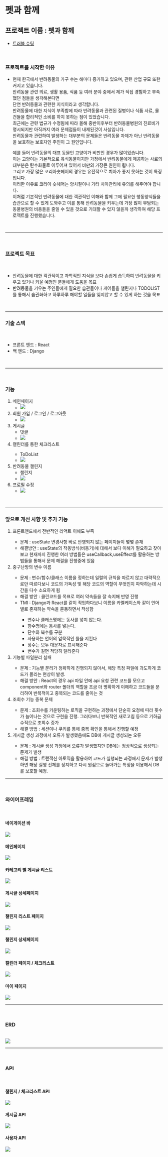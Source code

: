 <h1> 펫과 함께 </h1>

<h2> 프로젝트 이름 : 펫과 함께 </h2>

<ul>
    <li><a href="https://github.com/timeiscoal/pet_with_me/wiki/%ED%8A%B8%EB%9F%AC%EB%B8%94-%EC%8A%88%ED%8C%85"> 트러블 슈팅 </a></li>
</ul>

<br />

<h3> 프로젝트를 시작한 이유 </h3>
    <ul>
        <li>
        <p>현재 한국에서 반려동물의 가구 수는 해마다 증가하고 있으며, 관련 산업 규모 또한 커지고 있습니다. <br/> 
        반려동물 관련 의료, 생활 용품, 식품 등 여러 분야 중에서 제가 직접 경험하고 부족했던 점들을 생각해본다면<br/> 단연 반려동물과 관련한 지식이라고 생각합니다. <br/>
        반려동물에 대한 지식이 부족함에 따라 반려동물과 관련된 질병이나 식품 사료, 물건들을 합리적인 소비를 하지 못하는 점이 있었습니다.<br/>
        최근에는 관련 법규가 수정됨에 따라 올해 중반이후부터 반려동물병원의 진료비가 명시되지만 아직까지 여러 문제점들이 내제된것이 사실입니다.<br/>
        반려동물과 관련하여 발생하는 대부분의 문제들은 반려동물 자체가 아닌 반려동물을 보호하는 보호자인 주인이 그 원인입니다.<br/></p>
        <p>
        예를 들어 반려동물의 대표 동물인 고양이가 비만인 경우가 많이있습니다.<br/>
        이는 고양이는 기본적으로 육식동물이지만 가정에서 반려동물에게 제공하는 사료의 대부분은 탄수화물로 이루어져 있어서 비만의 가장큰 원인이 됩니다.<br/>
        그리고 가장 많은 코리아숏헤어의 경우는 유전적으로 치아가 좋지 못하는 것이 특징입니다. <br/>이러한 이유로 코리아 숏헤어는 양치질이나 기타 치아관리에 유의를 해주어야 합니다.<br/>
        이처럼 기본적인 반려동물에 대한 객관적인 이해와 함께 그에 필요한 행동양식들을 습관으로 할 수 있게 도와주고 이를 통해 반려동물을 키우는데 가장 많이 부담되는 동물병원의 비용들을 줄일 수 있을 것으로 기대할 수 있지 않을까 생각하여 해당 프로젝트를 진행했습니다.</p>
        </li>
    </ul>
<br/>    
<hr/>
<br/>
<h3> 프로젝트 목표 </h3>
<br/>
    <ul>
        <li>반려동물에 대한 객관적이고 과학적인 지식을 보다 손쉽게 습득하여 반려동물을 키우고 있거나 키울 예정인 분들에게 도움을 목표</li>
        <li>반려동물을 키우는 주인들에게 필요한 습관들이나 케어들을 챌린지나 TODOLIST를 통해서 습관화하고 하루하루 해야할 일들을 잊지않고 할 수 있게 하는 것을 목표</li>
    </ul>
<br/>
<hr/>
<h3> 기술 스택 </h3>
<br/>
    <ul>
        <li>프론트 엔드 : React</li>
        <li>백 엔드 : Django</li>
    </ul>
<br/>
<hr/>
<br/>
<h3> 기능 </h3>
    <ol>
        <li>메인페이지
            <ul>
                <li><img src="https://user-images.githubusercontent.com/113073492/231358862-560b0362-8a37-4107-b79a-639ad7385732.gif"></li>
            </ul>
        </li>
        <li>회원 가입 / 로그인 / 로그아웃 
            <ul>
                <li><img src="https://user-images.githubusercontent.com/113073492/231358864-847bc7ab-6915-47f5-b047-5b47d0a84577.gif"></li>
            </ul>
        </li>
        <li>게시글
            <ul>
                <li>댓글</li>
                <li><img src="https://user-images.githubusercontent.com/113073492/231358847-3a1772ca-fb0d-404b-b4a6-646a4ebdf2bb.gif"/></li>
            </ul>
        </li>
        <li>캘린더를 통한 체크리스트</li>    
            <ul>
                <li>ToDoList</li><li> <img src="https://user-images.githubusercontent.com/113073492/231358858-2ad6dffa-c434-420a-a6ba-3a5ca02d7afc.gif"></li>
            </ul>
        <li>반려동물 챌린지
            <ul>
                <li>챌린지</li><li> <img  src= "https://user-images.githubusercontent.com/113073492/231358854-d0cf6897-0a42-4875-b948-e9331ed8a414.gif"/></li>
            </ul>
        </li>
        <li>프로필 수정
            <ul>
                <li><img src="https://user-images.githubusercontent.com/113073492/231358866-2b9eead4-5fe0-46eb-823a-843abe3ac547.gif"></li>
            </ul>
        </li>
    </ol>
    <br/>
<hr/>
<h3>앞으로 개선 사항 및 추가 기능</h3>
    <ol>
        <li>프론트엔드에서 전반적인 리액트 이해도 부족</li>
        <ul>
            <li>문제 : useState 변경사항 바로 반영되지 않는 페이지들이 몇몇 존재</li>
            <li>해결방안 : useState의 작동방식(비동기)에 대해서 보다 이해가 필요하고 찾아보고 현재까지 진행한 여러 방법들은 useCallback,useEffect를 활용하는 방법들을 통해서 문제 해결을 진행중에 있음</li>
        </ul>
        <li>중구난방의 변수 이름</li>
        <ul>
            <li>문제 : 변수/함수/클래스 이름을 정하는데 일렬의 규칙을 따르지 않고 대략적으로만 따르다보니 코드의 가독성 및 해당 코드의 역할이 무엇인지 파악하는데 시간을 다수 소요하게 됨</li>
            <li>해결 방안 : 클린코드를 목표로 여러 약속들을 잘 숙지해 반영 진행</li>
            <li>TMI : Django과 React를 같이 작업하다보니 이름을 카멜케이스와 같이 언어별로 존재하는 약속을 혼동하면서 작성함</li>
            <ul>
                <li>변수나 클래스명에는 동사를 넣지 않는다.</li>
                <li>함수명에는 동사를 넣는다.</li>
                <li>단수와 복수를 구분</li>
                <li>사용하는 언어의 암묵적인 룰을 지킨다</li>
                <li>상수는 모두 대문자로 표시해준다</li>
                <li>변수가 길면 적당히 달라준다</li>
            </ul>
        </ul>
        <li>기능별 파일분리 실패</li>
        <ul>
            <li>문제 : 기능별 분리가 정확하게 진행되지 않아서, 해당 특정 파일에 과도하게 코드가 몰리는 현상이 발생.</li>
            <li>해결 방안 : React의 경우 api 파일 안에 api 요청 관련 코드를 모으고 component와 router 폴더의 역할을 조금 더 명확하게 이해하고 코드들을 분리하여 반복적이고 중복되는 코드를 줄이는 것</li>
        </ul>
        <li>조회수 기능 중복 문제</li>
        <ul>
            <li>문제 : 조회수를 카운팅하는 로직을 구현하는 과정에서 단순히 요청에 따라 횟수가 늘어나는 것으로 구현을 진행. 그러다보니 반복적인 새로고침 등으로 기하급수적으로 조회수 증가</li>
            <li>해결 방법 : 세션이나 쿠키를 통해 중복 확인을 통해서 진행할 예정</li>
        </ul>
        <li>게시글 생성 과정에서 오류가 발생했음에도 DB에 게시글 생성되는 오류</li>
            <ul>
                <li>문제 : 게시글 생성 과정에서 오류가 발생했지만 DB에는 정상적으로 생성되는 문제가 발생</li>
                <li>해결 방법 : 트랜잭션 아토믹을 활용하여 코드가 실행되는 과정에서 문제가 발생하면 해당 실행 전체를 정지하고 다시 원점으로 돌아가는 특징을 이용해서 DB를 보호할 예정.</li>
            </ul>
    </ol>
<hr/>
<br/>
<h3> 와이어프레임 </h3>
<br/>
<h4>네이게이션 바</h4>
<image src="https://user-images.githubusercontent.com/113073492/231344743-f5e629be-4590-44a8-9251-ff2f5fabad25.png">
<h4>메인페이지</h4>
<image src="https://user-images.githubusercontent.com/113073492/231344746-c1ec86b1-f089-4abc-ab59-2f707c5ca10e.png">
<h4>카테고리 별 게시글 리스트</h4>
<image src="https://user-images.githubusercontent.com/113073492/231344752-f1d06883-38d0-4efa-b031-973830b33c5b.png">
<h4>게시글 상세페이지</h4>
<image src="https://user-images.githubusercontent.com/113073492/231344753-374e1576-3350-4a00-9326-fa59f24c1d87.png">
<h4>챌린지 리스트 페이지</h4>
<image src="https://user-images.githubusercontent.com/113073492/231344755-c9be9ad8-4318-4320-b8c5-22d1aac527d4.png">
<h4>챌린지 상세페이지</h4>
<image src="https://user-images.githubusercontent.com/113073492/231344720-19d54613-a7e4-49b9-98ba-d408fa6af3f6.png">
<h4>캘린더 페이지 / 체크리스트 </h4>
<image src="https://user-images.githubusercontent.com/113073492/231344726-be5e97ed-3800-4995-94eb-a4642de67561.png">
<h4>마이 페이지</h4>
<image src="https://user-images.githubusercontent.com/113073492/231344728-82e1e5c6-1589-4f1c-a7c7-5ffbf43d09e0.png">

<hr/>
<br/>
<h3> ERD </h3>
<br/>
<image src="https://user-images.githubusercontent.com/113073492/231345142-5a179ea7-960f-4c2a-a2dd-980564860612.png" />

<hr/>
<br/>
<h3> API </h3>
<br/>
<h4>챌린지 / 체크리스트 API</h4>
<image src="https://user-images.githubusercontent.com/113073492/231344734-025d821c-0636-48b4-98c2-354e003b2712.png">
<h4>게시글 API</h4>
<image src="https://user-images.githubusercontent.com/113073492/231344738-5e40d5d2-39e8-4e8e-b7d4-33b430b5ed51.png">
<h4>사용자 API</h4>
<image src="https://user-images.githubusercontent.com/113073492/231344741-1bae1c50-bf34-46a7-930d-8b214c9d3fca.png">




